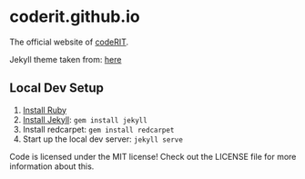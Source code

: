 # coderit.github.io

The official website of [codeRIT](https://coderit.org).

Jekyll theme taken from: [here](https://github.com/camporez/Thinny)

## Local Dev Setup

1. [Install Ruby](https://www.ruby-lang.org/en/documentation/installation/)
2. [Install Jekyll](https://jekyllrb.com/docs/installation/): `gem install jekyll`
3. Install redcarpet: `gem install redcarpet`
4. Start up the local dev server: `jekyll serve`

Code is licensed under the MIT license! Check out the LICENSE file for more information about this.
